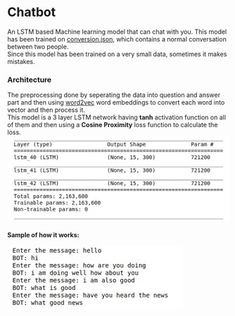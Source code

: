 # Chatbot
An LSTM based Machine learning model that can chat with you.
This model has been trained on [conversion.json](conversation.json), which contains a normal conversation between two people.<br/>
Since this model has been trained on a very small data, sometimes it makes mistakes.

### Architecture
The preprocessing done by seperating the data into question and answer part and then using [word2vec](https://github.com/jhlau/doc2vec) word embeddings to convert each word into vector and then process it.<br/>
This model is a 3 layer LSTM network having **tanh** activation function on all of them and then using a **Cosine Proximity** loss function to calculate the loss.<br/>
![](https://raw.githubusercontent.com/AbdurNawaz/Chatbot/master/arch.png)

#### Sample of how it works:
![](https://raw.githubusercontent.com/AbdurNawaz/Chatbot/master/result.png)

